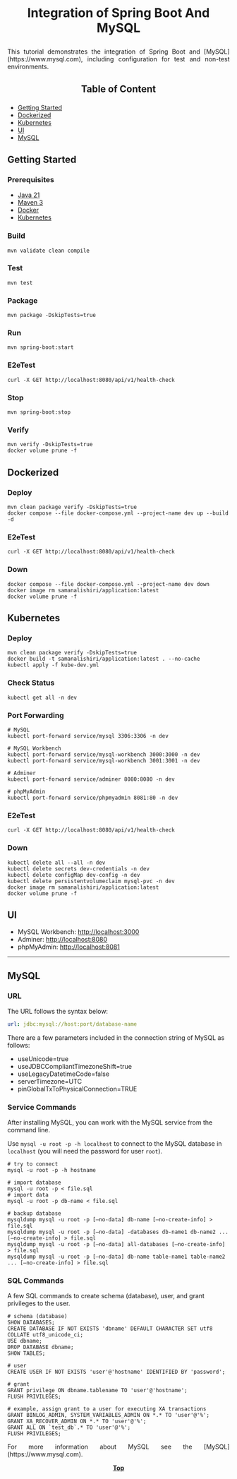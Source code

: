 # <p align="center">Integration of Spring Boot And MySQL</p>

<p align="justify">
This tutorial demonstrates the integration of Spring Boot and [MySQL](https://www.mysql.com), including configuration for test and non-test environments.
</p>

## <p align="center"> Table of Content </p>

* [Getting Started](#getting-started)
* [Dockerized](#dockerized)
* [Kubernetes](#kubernetes)
* [UI](#ui)
* [MySQL](#mysql)

## Getting Started

### Prerequisites

* [Java 21](https://www.oracle.com/java/technologies/downloads)
* [Maven 3](https://maven.apache.org/index.html)
* [Docker](https://www.docker.com)
* [Kubernetes](https://kubernetes.io)

### Build

```shell
mvn validate clean compile 
```

### Test

```shell
mvn test
```

### Package

```shell
mvn package -DskipTests=true
```

### Run

```shell
mvn spring-boot:start
```

### E2eTest

```shell
curl -X GET http://localhost:8080/api/v1/health-check
```

### Stop

```shell
mvn spring-boot:stop
```

### Verify

```shell
mvn verify -DskipTests=true
docker volume prune -f
```

## Dockerized

### Deploy

```shell
mvn clean package verify -DskipTests=true
docker compose --file docker-compose.yml --project-name dev up --build -d
```

### E2eTest

```shell
curl -X GET http://localhost:8080/api/v1/health-check
```

### Down

```shell
docker compose --file docker-compose.yml --project-name dev down
docker image rm samanalishiri/application:latest
docker volume prune -f
```

## Kubernetes

### Deploy

```shell
mvn clean package verify -DskipTests=true
docker build -t samanalishiri/application:latest . --no-cache
kubectl apply -f kube-dev.yml
```

### Check Status

```shell
kubectl get all -n dev
```

### Port Forwarding

```shell
# MySQL
kubectl port-forward service/mysql 3306:3306 -n dev

# MySQL Workbench
kubectl port-forward service/mysql-workbench 3000:3000 -n dev
kubectl port-forward service/mysql-workbench 3001:3001 -n dev

# Adminer
kubectl port-forward service/adminer 8080:8080 -n dev

# phpMyAdmin
kubectl port-forward service/phpmyadmin 8081:80 -n dev
```

### E2eTest

```shell
curl -X GET http://localhost:8080/api/v1/health-check
```

### Down

```shell
kubectl delete all --all -n dev
kubectl delete secrets dev-credentials -n dev
kubectl delete configMap dev-config -n dev
kubectl delete persistentvolumeclaim mysql-pvc -n dev
docker image rm samanalishiri/application:latest
docker volume prune -f
```

## UI

* MySQL Workbench: [http://localhost:3000](http://localhost:3000)
* Adminer: [http://localhost:8080](http://localhost:8080)
* phpMyAdmin: [http://localhost:8081](http://localhost:8081)

---

## MySQL

### URL

The URL follows the syntax below:

```yaml
url: jdbc:mysql://host:port/database-name
```

There are a few parameters included in the connection string of MySQL as follows:

* useUnicode=true
* useJDBCCompliantTimezoneShift=true
* useLegacyDatetimeCode=false
* serverTimezone=UTC
* pinGlobalTxToPhysicalConnection=TRUE

### Service Commands

After installing MySQL, you can work with the MySQL service from the command line.

Use `mysql -u root -p -h localhost` to connect to the MySQL database in `localhost` (you will need the password for user `root`).

```shell
# try to connect
mysql -u root -p -h hostname

# import database
mysql -u root -p < file.sql
# import data
mysql -u root -p db-name < file.sql

# backup database
mysqldump mysql -u root -p [–no-data] db-name [–no-create-info] > file.sql
mysqldump mysql -u root -p [–no-data] -databases db-name1 db-name2 ... [–no-create-info] > file.sql
mysqldump mysql -u root -p [–no-data] all-databases [–no-create-info] > file.sql
mysqldump mysql -u root -p [–no-data] db-name table-name1 table-name2 ... [–no-create-info] > file.sql
```

### SQL Commands

A few SQL commands to create schema (database), user, and grant privileges to the user.

```mysql
# schema (database)
SHOW DATABASES;
CREATE DATABASE IF NOT EXISTS 'dbname' DEFAULT CHARACTER SET utf8 COLLATE utf8_unicode_ci;
USE dbname;
DROP DATABASE dbname;
SHOW TABLES;

# user
CREATE USER IF NOT EXISTS 'user'@'hostname' IDENTIFIED BY 'password';

# grant
GRANT privilege ON dbname.tablename TO 'user'@'hostname';
FLUSH PRIVILEGES;

# example, assign grant to a user for executing XA transactions 
GRANT BINLOG_ADMIN, SYSTEM_VARIABLES_ADMIN ON *.* TO 'user'@'%';
GRANT XA_RECOVER_ADMIN ON *.* TO 'user'@'%';
GRANT ALL ON `test_db`.* TO 'user'@'%';
FLUSH PRIVILEGES;
```

<p align="justify">
For more information about MySQL see the [MySQL](https://www.mysql.com).
</p>

**<p align="center"> [Top](#integration-of-spring-boot-and-mysql) </p>**